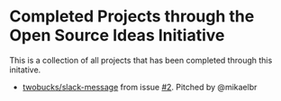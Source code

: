 # Completed Projects through the Open Source Ideas Initiative

This is a collection of all projects that has been completed through this initative.

- [twobucks/slack-message](https://github.com/twobucks/slack-message) from issue [#2](https://github.com/mikaelbr/open-source-ideas/issues/2). Pitched by @mikaelbr

